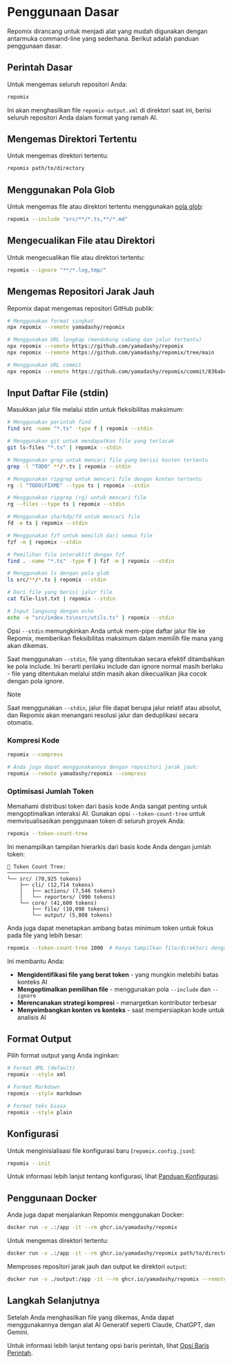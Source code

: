 # Penggunaan Dasar


Repomix dirancang untuk menjadi alat yang mudah digunakan dengan antarmuka command-line yang sederhana. Berikut adalah panduan penggunaan dasar.

## Perintah Dasar

Untuk mengemas seluruh repositori Anda:

```bash
repomix
```

Ini akan menghasilkan file `repomix-output.xml` di direktori saat ini, berisi seluruh repositori Anda dalam format yang ramah AI.

## Mengemas Direktori Tertentu

Untuk mengemas direktori tertentu:

```bash
repomix path/to/directory
```

## Menggunakan Pola Glob

Untuk mengemas file atau direktori tertentu menggunakan [pola glob](https://github.com/mrmlnc/fast-glob?tab=readme-ov-file#pattern-syntax):

```bash
repomix --include "src/**/*.ts,**/*.md"
```

## Mengecualikan File atau Direktori

Untuk mengecualikan file atau direktori tertentu:

```bash
repomix --ignore "**/*.log,tmp/"
```

## Mengemas Repositori Jarak Jauh

Repomix dapat mengemas repositori GitHub publik:

```bash
# Menggunakan format singkat
npx repomix --remote yamadashy/repomix

# Menggunakan URL lengkap (mendukung cabang dan jalur tertentu)
npx repomix --remote https://github.com/yamadashy/repomix
npx repomix --remote https://github.com/yamadashy/repomix/tree/main

# Menggunakan URL commit
npx repomix --remote https://github.com/yamadashy/repomix/commit/836abcd7335137228ad77feb28655d85712680f1
```

## Input Daftar File (stdin)

Masukkan jalur file melalui stdin untuk fleksibilitas maksimum:

```bash
# Menggunakan perintah find
find src -name "*.ts" -type f | repomix --stdin

# Menggunakan git untuk mendapatkan file yang terlacak
git ls-files "*.ts" | repomix --stdin

# Menggunakan grep untuk mencari file yang berisi konten tertentu
grep -l "TODO" **/*.ts | repomix --stdin

# Menggunakan ripgrep untuk mencari file dengan konten tertentu
rg -l "TODO|FIXME" --type ts | repomix --stdin

# Menggunakan ripgrep (rg) untuk mencari file
rg --files --type ts | repomix --stdin

# Menggunakan sharkdp/fd untuk mencari file
fd -e ts | repomix --stdin

# Menggunakan fzf untuk memilih dari semua file
fzf -m | repomix --stdin

# Pemilihan file interaktif dengan fzf
find . -name "*.ts" -type f | fzf -m | repomix --stdin

# Menggunakan ls dengan pola glob
ls src/**/*.ts | repomix --stdin

# Dari file yang berisi jalur file
cat file-list.txt | repomix --stdin

# Input langsung dengan echo
echo -e "src/index.ts\nsrc/utils.ts" | repomix --stdin
```

Opsi `--stdin` memungkinkan Anda untuk mem-pipe daftar jalur file ke Repomix, memberikan fleksibilitas maksimum dalam memilih file mana yang akan dikemas.

Saat menggunakan `--stdin`, file yang ditentukan secara efektif ditambahkan ke pola include. Ini berarti perilaku include dan ignore normal masih berlaku - file yang ditentukan melalui stdin masih akan dikecualikan jika cocok dengan pola ignore.

> [!NOTE]
> Saat menggunakan `--stdin`, jalur file dapat berupa jalur relatif atau absolut, dan Repomix akan menangani resolusi jalur dan deduplikasi secara otomatis.

### Kompresi Kode

```bash
repomix --compress

# Anda juga dapat menggunakannya dengan repositori jarak jauh:
repomix --remote yamadashy/repomix --compress
```

### Optimisasi Jumlah Token

Memahami distribusi token dari basis kode Anda sangat penting untuk mengoptimalkan interaksi AI. Gunakan opsi `--token-count-tree` untuk memvisualisasikan penggunaan token di seluruh proyek Anda:

```bash
repomix --token-count-tree
```

Ini menampilkan tampilan hierarkis dari basis kode Anda dengan jumlah token:

```
🔢 Token Count Tree:
────────────────────
└── src/ (70,925 tokens)
    ├── cli/ (12,714 tokens)
    │   ├── actions/ (7,546 tokens)
    │   └── reporters/ (990 tokens)
    └── core/ (41,600 tokens)
        ├── file/ (10,098 tokens)
        └── output/ (5,808 tokens)
```

Anda juga dapat menetapkan ambang batas minimum token untuk fokus pada file yang lebih besar:

```bash
repomix --token-count-tree 1000  # Hanya tampilkan file/direktori dengan 1000+ token
```

Ini membantu Anda:
- **Mengidentifikasi file yang berat token** - yang mungkin melebihi batas konteks AI
- **Mengoptimalkan pemilihan file** - menggunakan pola `--include` dan `--ignore`
- **Merencanakan strategi kompresi** - menargetkan kontributor terbesar
- **Menyeimbangkan konten vs konteks** - saat mempersiapkan kode untuk analisis AI

## Format Output

Pilih format output yang Anda inginkan:

```bash
# Format XML (default)
repomix --style xml

# Format Markdown
repomix --style markdown

# Format teks biasa
repomix --style plain
```

## Konfigurasi

Untuk menginisialisasi file konfigurasi baru (`repomix.config.json`):

```bash
repomix --init
```

Untuk informasi lebih lanjut tentang konfigurasi, lihat [Panduan Konfigurasi](configuration.md).

## Penggunaan Docker

Anda juga dapat menjalankan Repomix menggunakan Docker:

```bash
docker run -v .:/app -it --rm ghcr.io/yamadashy/repomix
```

Untuk mengemas direktori tertentu:
```bash
docker run -v .:/app -it --rm ghcr.io/yamadashy/repomix path/to/directory
```

Memproses repositori jarak jauh dan output ke direktori `output`:

```bash
docker run -v ./output:/app -it --rm ghcr.io/yamadashy/repomix --remote https://github.com/yamadashy/repomix
```

## Langkah Selanjutnya

Setelah Anda menghasilkan file yang dikemas, Anda dapat menggunakannya dengan alat AI Generatif seperti Claude, ChatGPT, dan Gemini.

Untuk informasi lebih lanjut tentang opsi baris perintah, lihat [Opsi Baris Perintah](command-line-options.md).
